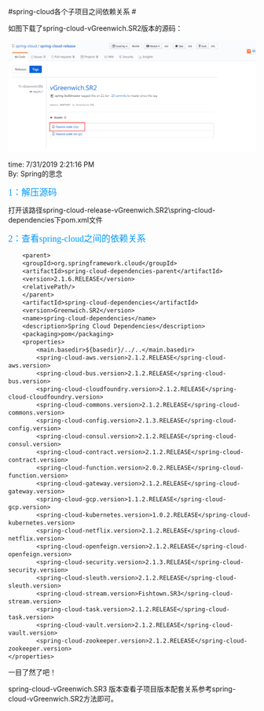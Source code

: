 
#spring-cloud各个子项目之间依赖关系  #

如图下载了spring-cloud-vGreenwich.SR2版本的源码：

![image](https://github.com/yanglin1501804006/spring-cloud-vGreenwich.SR2/blob/master/images/spring-cloud-release-vGreenwich.SR2.png)

time:    7/31/2019 2:21:16 PM           
By:       Spring的思念

<font color=#0099ff size=4 face="黑体">1：解压源码</font>

打开该路径spring-cloud-release-vGreenwich.SR2\spring-cloud-dependencies下pom.xml文件

<font color=#0099ff size=4 face="黑体">2：查看spring-cloud之间的依赖关系</font>

		<parent>
		<groupId>org.springframework.cloud</groupId>
		<artifactId>spring-cloud-dependencies-parent</artifactId>
		<version>2.1.6.RELEASE</version>
		<relativePath/>
		</parent>
		<artifactId>spring-cloud-dependencies</artifactId>
		<version>Greenwich.SR2</version>
		<name>spring-cloud-dependencies</name>
		<description>Spring Cloud Dependencies</description>
		<packaging>pom</packaging>
		<properties>
			<main.basedir>${basedir}/../..</main.basedir>
			<spring-cloud-aws.version>2.1.2.RELEASE</spring-cloud-aws.version>
			<spring-cloud-bus.version>2.1.2.RELEASE</spring-cloud-bus.version>
			<spring-cloud-cloudfoundry.version>2.1.2.RELEASE</spring-cloud-cloudfoundry.version>
			<spring-cloud-commons.version>2.1.2.RELEASE</spring-cloud-commons.version>
			<spring-cloud-config.version>2.1.3.RELEASE</spring-cloud-config.version>
			<spring-cloud-consul.version>2.1.2.RELEASE</spring-cloud-consul.version>
			<spring-cloud-contract.version>2.1.2.RELEASE</spring-cloud-contract.version>
			<spring-cloud-function.version>2.0.2.RELEASE</spring-cloud-function.version>
			<spring-cloud-gateway.version>2.1.2.RELEASE</spring-cloud-gateway.version>
			<spring-cloud-gcp.version>1.1.2.RELEASE</spring-cloud-gcp.version>
			<spring-cloud-kubernetes.version>1.0.2.RELEASE</spring-cloud-kubernetes.version>
			<spring-cloud-netflix.version>2.1.2.RELEASE</spring-cloud-netflix.version>
			<spring-cloud-openfeign.version>2.1.2.RELEASE</spring-cloud-openfeign.version>
			<spring-cloud-security.version>2.1.3.RELEASE</spring-cloud-security.version>
			<spring-cloud-sleuth.version>2.1.2.RELEASE</spring-cloud-sleuth.version>
			<spring-cloud-stream.version>Fishtown.SR3</spring-cloud-stream.version>
			<spring-cloud-task.version>2.1.2.RELEASE</spring-cloud-task.version>
			<spring-cloud-vault.version>2.1.2.RELEASE</spring-cloud-vault.version>
			<spring-cloud-zookeeper.version>2.1.2.RELEASE</spring-cloud-zookeeper.version>
	</properties>

一目了然了吧！

spring-cloud-vGreenwich.SR3 版本查看子项目版本配套关系参考spring-cloud-vGreenwich.SR2方法即可。
